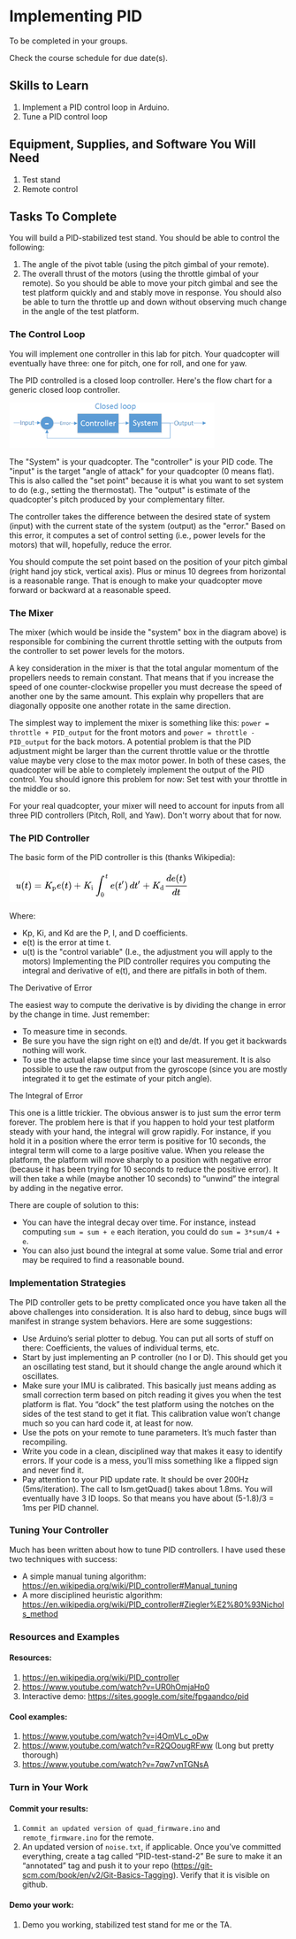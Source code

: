 # Implementing PID
To be completed in your groups.

Check the course schedule for due date(s).

## Skills to Learn

1. Implement a PID control loop in Arduino.
2. Tune a PID control loop

## Equipment, Supplies, and Software You Will Need

1. Test stand
2. Remote control

## Tasks To Complete

You will build a PID-stabilized test stand. You should be able to control the following:

1. The angle of the pivot table (using the pitch gimbal of your remote).
2. The overall thrust of the motors (using the throttle gimbal of your remote).
So you should be able to move your pitch gimbal and see the test platform quickly and and stably move in response. You should also be able to turn the throttle up and down without observing much change in the angle of the test platform.

### The Control Loop
You will implement one controller in this lab for pitch. Your quadcopter will eventually have three: one for pitch, one for roll, and one for yaw.

The PID controlled is a closed loop controller. Here's the flow chart for a generic closed loop controller.

![Closed loop](images/closed-loop.png)

The "System" is your quadcopter. The "controller" is your PID code. The "input" is the target "angle of attack" for your quadcopter (0 means flat). This is also called the "set point" because it is what you want to set system to do (e.g., setting the thermostat). The "output" is estimate of the quadcopter's pitch produced by your complementary filter.

The controller takes the difference between the desired state of system (input) with the current state of the system (output) as the "error." Based on this error, it computes a set of control setting (i.e., power levels for the motors) that will, hopefully, reduce the error.

You should compute the set point based on the position of your pitch gimbal (right hand joy stick, vertical axis). Plus or minus 10 degrees from horizontal is a reasonable range. That is enough to make your quadcopter move forward or backward at a reasonable speed.


### The Mixer
The mixer (which would be inside the "system" box in the diagram above) is responsible for combining the current throttle setting with the outputs from the controller to set power levels for the motors.

A key consideration in the mixer is that the total angular momentum of the propellers needs to remain constant. That means that if you increase the speed of one counter-clockwise propeller you must decrease the speed of another one by the same amount. This explain why propellers that are diagonally opposite one another rotate in the same direction.

The simplest way to implement the mixer is something like this: `power = throttle + PID_output` for the front motors and `power = throttle - PID_output` for the back motors. A potential problem is that the PID adjustment might be larger than the current throttle value or the throttle value maybe very close to the max motor power. In both of these cases, the quadcopter will be able to completely implement the output of the PID control. You should ignore this problem for now: Set test with your throttle in the middle or so.

For your real quadcopter, your mixer will need to account for inputs from all three PID controllers (Pitch, Roll, and Yaw). Don't worry about that for now.


### The PID Controller
The basic form of the PID controller is this (thanks Wikipedia):

![PID Equation](images/equation.png)

Where:

* Kp, Ki, and Kd are the P, I, and D coefficients.
* e(t) is the error at time t.
* u(t) is the "control variable" (I.e., the adjustment you will apply to the motors)
Implementing the PID controller requires you computing the integral and derivative of e(t), and there are pitfalls in both of them.

The Derivative of Error

The easiest way to compute the derivative is by dividing the change in error by the change in time. Just remember:

* To measure time in seconds.
* Be sure you have the sign right on e(t) and de/dt. If you get it backwards nothing will work.
* To use the actual elapse time since your last measurement.
It is also possible to use the raw output from the gyroscope (since you are mostly integrated it to get the estimate of your pitch angle).

The Integral of Error

This one is a little trickier. The obvious answer is to just sum the error term forever. The problem here is that if you happen to hold your test platform steady with your hand, the integral will grow rapidly. For instance, if you hold it in a position where the error term is positive for 10 seconds, the integral term will come to a large positive value. When you release the platform, the platform will move sharply to a position with negative error (because it has been trying for 10 seconds to reduce the positive error). It will then take a while (maybe another 10 seconds) to “unwind” the integral by adding in the negative error.

There are couple of solution to this:

* You can have the integral decay over time. For instance, instead computing `sum = sum + e` each iteration, you could do `sum = 3*sum/4 + e`.
* You can also just bound the integral at some value. Some trial and error may be required to find a reasonable bound.

### Implementation Strategies
The PID controller gets to be pretty complicated once you have taken all the above challenges into consideration. It is also hard to debug, since bugs will manifest in strange system behaviors. Here are some suggestions:

* Use Arduino’s serial plotter to debug. You can put all sorts of stuff on there: Coefficients, the values of individual terms, etc.
* Start by just implementing an P controller (no I or D). This should get you an oscillating test stand, but it should change the angle around which it oscillates.
* Make sure your IMU is calibrated. This basically just means adding as small correction term based on pitch reading it gives you when the test platform is flat. You “dock” the test platform using the notches on the sides of the test stand to get it flat. This calibration value won’t change much so you can hard code it, at least for now.
* Use the pots on your remote to tune parameters. It’s much faster than recompiling.
* Write you code in a clean, disciplined way that makes it easy to identify errors. If your code is a mess, you’ll miss something like a flipped sign and never find it.
* Pay attention to your PID update rate. It should be over 200Hz (5ms/iteration). The call to lsm.getQuad() takes about 1.8ms. You will eventually have 3 ID loops. So that means you have about (5-1.8)/3 = 1ms per PID channel.

### Tuning Your Controller
Much has been written about how to tune PID controllers. I have used these two techniques with success:

* A simple manual tuning algorithm: https://en.wikipedia.org/wiki/PID_controller#Manual_tuning
* A more disciplined heuristic algorithm: https://en.wikipedia.org/wiki/PID_controller#Ziegler%E2%80%93Nichols_method

### Resources and Examples

#### Resources:

1. https://en.wikipedia.org/wiki/PID_controller
2. https://www.youtube.com/watch?v=UR0hOmjaHp0
4. Interactive demo: https://sites.google.com/site/fpgaandco/pid

#### Cool examples:

1. https://www.youtube.com/watch?v=j4OmVLc_oDw
2. https://www.youtube.com/watch?v=R2QOougRFww (Long but pretty thorough)
3. https://www.youtube.com/watch?v=7qw7vnTGNsA


### Turn in Your Work

#### Commit your results:

1. `Commit an updated version of quad_firmware.ino` and `remote_firmware.ino` for the remote.
2. An updated version of `noise.txt`, if applicable.
Once you’ve committed everything, create a tag called “PID-test-stand-2” Be sure to make it an “annotated” tag and push it to your repo (https://git-scm.com/book/en/v2/Git-Basics-Tagging). Verify that it is visible on github.

#### Demo your work:

1. Demo you working, stabilized test stand for me or the TA.
